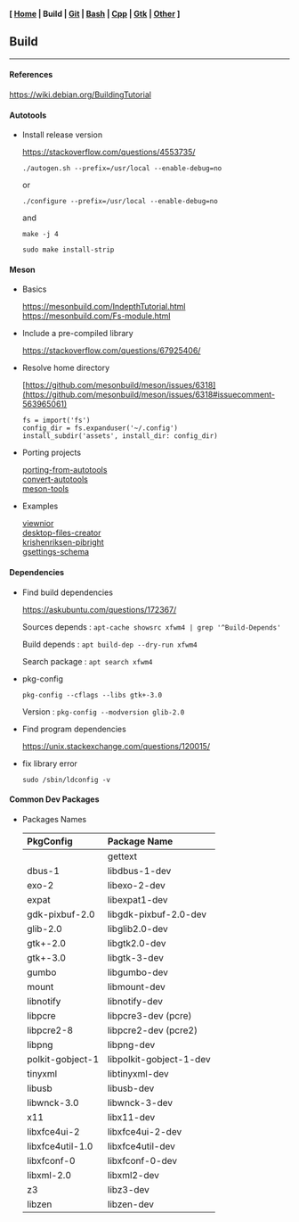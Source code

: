 <link href="style.css" rel="stylesheet"></link>

**[ [Home](00-Home.html) | Build | [Git](10-Git.html) | [Bash](15-Bash.html) | [Cpp](25-Cpp.html) | [Gtk](30-Gtk.html) | [Other](99-Other.html) ]**

## Build

---

#### References

https://wiki.debian.org/BuildingTutorial  


#### Autotools
    
* Install release version
    
    https://stackoverflow.com/questions/4553735/  
    
    `./autogen.sh --prefix=/usr/local --enable-debug=no`
    
    or
    
    `./configure --prefix=/usr/local --enable-debug=no`
    
    and
    
    `make -j 4`
    
    `sudo make install-strip`


#### Meson

* Basics
    
    https://mesonbuild.com/IndepthTutorial.html  
    https://mesonbuild.com/Fs-module.html  

* Include a pre-compiled library
    
    https://stackoverflow.com/questions/67925406/  

* Resolve home directory
    
    [https://github.com/mesonbuild/meson/issues/6318](https://github.com/mesonbuild/meson/issues/6318#issuecomment-563965061)  
    
    ```
    fs = import('fs')
    config_dir = fs.expanduser('~/.config')
    install_subdir('assets', install_dir: config_dir)
    ```

* Porting projects
    
    [porting-from-autotools](https://mesonbuild.com/Porting-from-autotools.html)  
    [convert-autotools](https://nibblestew.blogspot.com/2016/09/how-to-convert-autotools-project-to.html)  
    [meson-tools](https://github.com/mesonbuild/meson/tree/master/tools)  

* Examples
    
    [viewnior](https://github.com/hellosiyan/Viewnior)  
    [desktop-files-creator](https://github.com/alexkdeveloper/desktop-files-creator)  
    [krishenriksen-pibright](https://github.com/krishenriksen/pibright/blob/master/meson.build)  
    [gsettings-schema](https://discourse.gnome.org/t/installing-gsettings-schema-with-meson/13373)  


#### Dependencies

* Find build dependencies

    https://askubuntu.com/questions/172367/  
    
    Sources depends : `apt-cache showsrc xfwm4 | grep '^Build-Depends'`
    
    Build depends : `apt build-dep --dry-run xfwm4`
    
    Search package : `apt search xfwm4`
    
* pkg-config

    `pkg-config --cflags --libs gtk+-3.0`
    
    Version : `pkg-config --modversion glib-2.0`

* Find program dependencies
    
    https://unix.stackexchange.com/questions/120015/  

* fix library error

    `sudo /sbin/ldconfig -v`


#### Common Dev Packages

* Packages Names

    | PkgConfig               | Package Name            |
    | :---------------------- | :---------------------- |
    |                         | gettext                 |
    | dbus-1                  | libdbus-1-dev           |
    | exo-2                   | libexo-2-dev            |
    | expat                   | libexpat1-dev           |
    | gdk-pixbuf-2.0          | libgdk-pixbuf-2.0-dev   |
    | glib-2.0                | libglib2.0-dev          |
    | gtk+-2.0                | libgtk2.0-dev           |
    | gtk+-3.0                | libgtk-3-dev            |
    | gumbo                   | libgumbo-dev            |
    | mount                   | libmount-dev            |
    | libnotify               | libnotify-dev           |
    | libpcre                 | libpcre3-dev (pcre)     |
    | libpcre2-8              | libpcre2-dev (pcre2)    |
    | libpng                  | libpng-dev              |
    | polkit-gobject-1        | libpolkit-gobject-1-dev |
    | tinyxml                 | libtinyxml-dev          |
    | libusb                  | libusb-dev              |
    | libwnck-3.0             | libwnck-3-dev           |
    | x11                     | libx11-dev              |
    | libxfce4ui-2            | libxfce4ui-2-dev        |
    | libxfce4util-1.0        | libxfce4util-dev        |
    | libxfconf-0             | libxfconf-0-dev         |
    | libxml-2.0              | libxml2-dev             |
    | z3                      | libz3-dev               |
    | libzen                  | libzen-dev              |


